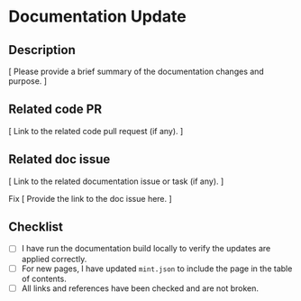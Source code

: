 # Documentation Update

## Description

[ Please provide a brief summary of the documentation changes and purpose. ]

## Related code PR

[ Link to the related code pull request (if any). ]

## Related doc issue

[ Link to the related documentation issue or task (if any). ]

Fix [ Provide the link to the doc issue here. ]

## Checklist

- [ ] I have run the documentation build locally to verify the updates are applied correctly.  
- [ ] For new pages, I have updated `mint.json` to include the page in the table of contents.  
- [ ] All links and references have been checked and are not broken.
